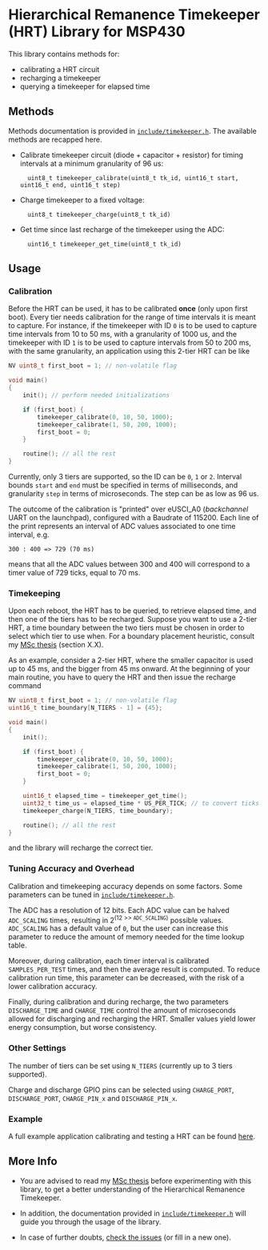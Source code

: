 # Hierarchical Remanence Timekeeper (HRT) Library for MSP430

This library contains methods for:
- calibrating a HRT circuit
- recharging a timekeeper
- querying a timekeeper for elapsed time

## Methods

Methods documentation is provided in [`include/timekeeper.h`][header].
The available methods are recapped here.

- Calibrate timekeeper circuit (diode + capacitor + resistor) for timing
intervals at a minimum granularity of 96 us:

        uint8_t timekeeper_calibrate(uint8_t tk_id, uint16_t start, uint16_t end, uint16_t step)


- Charge timekeeper to a fixed voltage:

        uint8_t timekeeper_charge(uint8_t tk_id)

- Get time since last recharge of the timekeeper using the ADC:

        uint16_t timekeeper_get_time(uint8_t tk_id)

## Usage

### Calibration

Before the HRT can be used, it has to be calibrated **once** (only upon first boot).
Every tier needs calibration for the range of time intervals it is meant to capture.
For instance, if the timekeeper with ID `0` is to be used to capture time
intervals from 10 to 50 ms, with a granularity of 1000 us, and the timekeeper with ID `1`
is to be used to capture intervals from 50 to 200 ms, with the same granularity,
an application using this 2-tier HRT can be like

```c
NV uint8_t first_boot = 1; // non-volatile flag

void main()
{
    init(); // perform needed initializations

    if (first_boot) {
        timekeeper_calibrate(0, 10, 50, 1000);
        timekeeper_calibrate(1, 50, 200, 1000);
        first_boot = 0;
    }

    routine(); // all the rest
}
```

Currently, only 3 tiers are supported, so the ID can be `0`, `1` or `2`.
Interval bounds `start` and `end` must be specified in terms of milliseconds,
and granularity `step` in terms of microseconds. The step can be as low as 96 us.

The outcome of the calibration is "printed" over eUSCI_A0 (_backchannel_ UART on
the launchpad), configured with a Baudrate of 115200.
Each line of the print represents an interval of ADC values associated to one
time interval, e.g.

```
300 : 400 => 729 (70 ms)
```

means that all the ADC values between 300 and 400 will correspond to a timer value
of 729 ticks, equal to 70 ms.

### Timekeeping

Upon each reboot, the HRT has to be queried, to retrieve elapsed time, and then
one of the tiers has to be recharged.
Suppose you want to use a 2-tier HRT, a time boundary between the two tiers must
be chosen in order to select which tier to use when.
For a boundary placement heuristic, consult my [MSc thesis][thesis] (section X.X).

As an example, consider a 2-tier HRT, where the smaller capacitor is used up to
45 ms, and the bigger from 45 ms onward.
At the beginning of your main routine, you have to query the HRT and then issue
the recharge command

```C
NV uint8_t first_boot = 1; // non-volatile flag
uint16_t time_boundary[N_TIERS - 1] = {45};

void main()
{
    init();

    if (first_boot) {
        timekeeper_calibrate(0, 10, 50, 1000);
        timekeeper_calibrate(1, 50, 200, 1000);
        first_boot = 0;
    }

    uint16_t elapsed_time = timekeeper_get_time();
    uint32_t time_us = elapsed_time * US_PER_TICK; // to convert ticks into us
    timekeeper_charge(N_TIERS, time_boundary);

    routine(); // all the rest
}
```

and the library will recharge the correct tier.

### Tuning Accuracy and Overhead

Calibration and timekeeping accuracy depends on some factors.
Some parameters can be tuned in [`include/timekeeper.h`][header].

The ADC has a resolution of 12 bits.
Each ADC value can be halved `ADC_SCALING` times, resulting in
2<sup>(12 >> `ADC_SCALING`)</sup> possible values.
`ADC_SCALING` has a default value of `0`, but the user can increase this
parameter to reduce the amount of memory needed for the time lookup table.

Moreover, during calibration, each timer interval is calibrated `SAMPLES_PER_TEST`
times, and then the average result is computed.
To reduce calibration run time, this parameter can be decreased, with the risk
of a lower calibration accuracy.

Finally, during calibration and during recharge, the two parameters
`DISCHARGE_TIME` and `CHARGE_TIME` control the amount of microseconds allowed
for discharging and recharging the HRT.
Smaller values yield lower energy consumption, but worse consistency.

### Other Settings

The number of tiers can be set using `N_TIERS` (currently up to 3 tiers supported).

Charge and discharge GPIO pins can be selected using `CHARGE_PORT`, `DISCHARGE_PORT`,
`CHARGE_PIN_x` and `DISCHARGE_PIN_x`.

### Example

A full example application calibrating and testing a HRT can be found [here][example-app].

## More Info

- You are advised to read my [MSc thesis][thesis] before experimenting with this library,
to get a better understanding of the Hierarchical Remanence Timekeeper.

- In addition, the documentation provided in [`include/timekeeper.h`][header] will guide you through the usage of the library.

- In case of further doubts, [check the issues][issues] (or fill in a new one).

[header]: https://github.com/cdelledonne/intermittent-network-stack/blob/master/libs/timekeeper/include/timekeeper.h
[example-app]: https://github.com/cdelledonne/intermittent-network-stack/tree/master/apps/tk-test
[thesis]: insert-link
[issues]: https://github.com/cdelledonne/intermittent-network-stack/issues
